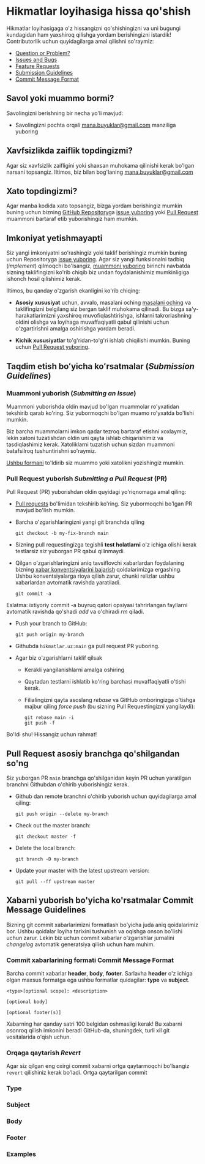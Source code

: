 # Hikmatlar loyihasiga hissa qo'shish


Hikmatlar loyihasigaga o'z hissangizni qo'shishingizni va uni bugungi kundagidan ham yaxshiroq qilishga yordam berishingizni istardik!
Contributorlik uchun quyidagilarga amal qilishni so'raymiz:

 - [Question or Problem?](#question)
 - [Issues and Bugs](#issue)
 - [Feature Requests](#feature)
 - [Submission Guidelines](#submit)
 - [Commit Message Format](#commit)

## <a name="question"></a> Savol yoki muammo bormi?

Savolingizni berishning bir necha yo'li mavjud:

* Savolingizni pochta orqali mana.buyuklar@gmail.com manziliga yuboring

## <a name="issue"></a> Xavfsizlikda zaiflik topdingizmi?

Agar siz xavfsizlik zaifligini yoki shaxsan muhokama qilinishi kerak bo'lgan narsani topsangiz. Iltimos, biz bilan bog'laning mana.buyuklar@gmail.com

## <a name="issue"></a> Xato topdingizmi?

Agar manba kodida xato topsangiz, bizga yordam berishingiz mumkin buning uchun bizning [GitHub Repository](https://github.com/Uzbek-Developers/hikmatlar.uz)ga [issue yuboring](#submit-issue) yoki [Pull Request](#submit-pr) muammoni bartaraf etib yuborishingiz ham mumkin.

## <a name="feature"></a> Imkoniyat yetishmayapti 

Siz yangi imkoniyatni so'rashingiz yoki taklif berishingiz mumkin buning uchun  Repositoryga [issue yuboring](#submit-issue). Agar siz yangi funksionalni tadbiq (*implement*) qilmoqchi bo'lsangiz, [muammoni yuboring](#submit-issue) birinchi navbatda sizning taklifingizni ko'rib chiqib biz undan foydalanishimiz mumkinligiga ishonch hosil qilishimiz kerak.

Iltimos, bu qanday o'zgarish ekanligini ko'rib chiqing:

* **Asosiy xususiyat** uchun, avvalo, masalani oching [masalani oching](#submit-issue) va taklifingizni belgilang siz bergan taklif muhokama qilinadi. Bu bizga sa'y-harakatlarimizni yaxshiroq muvofiqlashtirishga, ishlarni takrorlashning oldini olishga va loyihaga muvaffaqiyatli qabul qilinishi uchun o'zgartirishni amalga oshirishga yordam beradi.

* **Kichik xususiyatlar** to'g'ridan-to'g'ri ishlab chiqilishi mumkin. Buning uchun [Pull Request yuboring](#submit-pr).

## <a name="submit"></a>   Taqdim etish boʻyicha koʻrsatmalar (*Submission Guidelines*)

### <a name="submit-issue"></a> Muammoni yuborish (*Submitting an Issue*)

Muammoni yuborishda oldin mavjud bo'lgan muammolar ro'yxatidan tekshirib qarab ko'ring. Siz yubormoqchi bo'lgan muamo ro'yxatda bo'lishi mumkin.

Biz barcha muammolarni imkon qadar tezroq bartaraf etishni xoxlaymiz, lekin xatoni tuzatishdan oldin uni qayta ishlab chiqarishimiz va tasdiqlashimiz kerak.
Xatoliklarni tuzatish uchun sizdan muammoni batafsilroq tushuntirishni so'raymiz.

[Ushbu formani](https://github.com/Uzbek-Developers/hikmatlar.uz/issues/new) to'ldirib siz muammo yoki xatolikni yozishingiz mumkin.

### <a name="submit-pr"></a> Pull Request yuborish *Submitting a Pull Request* (PR)

Pull Request (PR) yuborishdan oldin quyidagi yo'riqnomaga amal qiling:

* [Pull requests](https://github.com/Uzbek-Developers/hikmatlar.uz/pulls) bo'limidan tekshirib ko'ring. Siz yubormoqchi bo'lgan PR mavjud bo'lish mumkin.

* Barcha o'zgarishlaringizni yangi git branchda qiling

     ```shell
     git checkout -b my-fix-branch main
     ```

* Sizning pull requestingizga tegishli **test holatlarni** o'z ichiga olishi kerak testlarsiz siz yuborgan PR qabul qilinmaydi.

* Qilgan o'zgarishlaringizni aniq tavsiflovchi xabarlardan foydalaning bizning [xabar konventsiyalarini bajarish](#commit) qoidalarimizga ergashing.
Ushbu konventsiyalarga rioya qilish zarur, chunki relizlar ushbu xabarlardan avtomatik ravishda yaratiladi.

     ```shell
     git commit -a
     ```

Eslatma: ixtiyoriy commit -a buyruq qatori opsiyasi tahrirlangan fayllarni avtomatik ravishda qo'shadi *add* va o'chiradi *rm* qiladi.

* Push your branch to GitHub:

    ```shell
    git push origin my-branch
    ```

* Githubda `hikmatlar.uz:main` ga pull request PR yuboring.
* Agar biz o'zgarishlarni taklif qilsak
  * Kerakli yangilanishlarni amalga oshiring
  * Qaytadan testlarni ishlatib ko'ring barchasi muvaffaqiyatli o'tishi kerak.
  * Filialingizni qayta asoslang *rebase* va GitHub omboringizga o'tishga majbur qiling *force push* (bu sizning Pull Requestingizni yangilaydi):

    ```shell
    git rebase main -i
    git push -f
    ```

Bo'ldi shu! Hissangiz uchun rahmat!

## Pull Request asosiy branchga qo'shilgandan so'ng

Siz yuborgan PR `main` branchga qo'shilganidan keyin PR uchun yaratilgan branchni Githubdan o'chirib yuborishingiz kerak.

* Github dan remote branchni o'chirib yuborish uchun quyidagilarga amal qiling:

    ```shell
    git push origin --delete my-branch
    ```

* Check out the master branch:

    ```shell
    git checkout master -f
    ```

* Delete the local branch:

    ```shell
    git branch -D my-branch
    ```

* Update your master with the latest upstream version:

    ```shell
    git pull --ff upstream master
    ```

## <a name="commit"></a> Xabarni yuborish bo'yicha ko'rsatmalar **Commit Message Guidelines**

Bizning git commit xabarlarimizni formatlash bo'yicha juda aniq qoidalarimiz bor. Ushbu qoidalar loyiha tarixini tushunish va oqishga onson bo'lishi uchun zarur. Lekin biz uchun commit xabarlar o'zgarishlar jurnalini *changelog* avtomatik generatsiya qilish uchun ham muhim.

### Commit xabarlarining formati **Commit Message Format**

Barcha commit xabarlar **header**, **body**, **footer**. Sarlavha **header** o'z ichiga olgan maxsus formatga ega ushbu formatlar quidagilar: **type** va **subject**.

```
<type>[optional scope]: <description>

[optional body]

[optional footer(s)]
```

Xabarning har qanday satri 100 belgidan oshmasligi kerak! Bu xabarni osonroq qilish imkonini beradi
GitHub-da, shuningdek, turli xil git vositalarida o'qish uchun.

### Orqaga qaytarish *Revert*
Agar siz qilgan eng oxirgi commit xabarni ortga qaytarmoqchi bo'lsangiz `revert` qilishiniz kerak bo'ladi. Ortga qaytarilgan commit 


### Type


### Subject


### Body


### Footer


### Examples